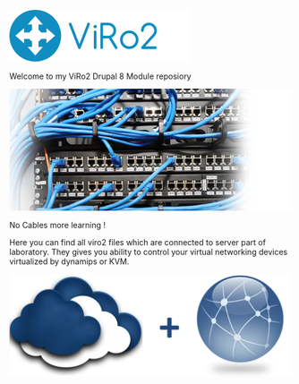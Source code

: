 ![Alt text](/img/viro.png?raw=true "Viro2 Image")

Welcome to my ViRo2 Drupal 8 Module  reposiory


![Alt text](/img/wirin.png?raw=true "Viro2 Image")

No Cables more learning !

Here you can find all viro2 files which are connected to server part of laboratory. They gives you ability to control your virtual networking devices virtualized by dynamips or KVM.

![Alt text](/img/network-plus-cloud.png?raw=true "Viro2 Image")
